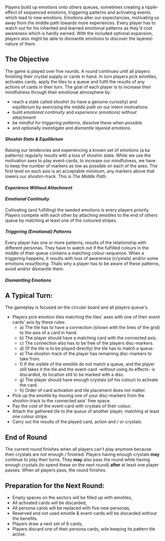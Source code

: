 Players build up emotions onto others queues, sometimes creating a ripple-effect of sequenced emotions, triggering patterns and activating events which lead to new emotions. Emotions alter our expectancies, motivating us away from the middle path towards more experiences. Every player has to watch out for his inherited and learned emotional patterns as they'd cost awareness which is hardly earned. With the included optional expansion, players also might be able to dismantle emotions to discover the layered-nature of them.
## The Objective

The game is played over five rounds. A round continues until all players finishing their crystal supply or cards in hand. In turn players pick emotiles, activates cards, apply the tiles to a queue and fulfil the results of any actions of cards in their turn. 
The goal of each player is to increase their mindfulness through their emotional atmosphere by: 
- reach a state called *shoshin* (to have a genuine curiosity) and equilibrium by exercising *the middle path* on our intern motivations
- build *emotional continuity* and *experience (emotions) without attachment*
- be mindful for *triggering patterns*, dissolve these when possible
- and optionally investigate and *dismantle layered emotions*.
#### *Shoshin State & Equilibrium*

Raising our tendencies and experiencing a known set of emotions (a ka patterns) regularly results with a loss of shoshin state. While we use the motivation axes to play event-cards, to increase our mindfulness, we have to keep the number of markers as low as possible on each of the axes. The first level on each axis is an acceptable minimum, any markers above that lowers our shoshin-track. This is *The Middle Path*.
#### *Experience Without Attachment*


#### *Emotional Continuity*

Cultivating (and fulfilling) the seeded emotions is every players priority. Players compete with each other by attaching emotiles to the end of others queue by matching at least one of the coloured stripes. 
#### *Triggering (Emotional) Patterns*

Every player has one or more patterns, results of the relationship with different personas. 
They have to watch out if the fulfilled colours in the middle of their queue contains a matching colour-sequence. When a triggering happens, it results with loss of awareness (crystals) and/or some emotions *resurfacing*.
Thats why a player has to be aware of these patterns, avoid and/or dismantle them.
#### *Dismantling Emotions*


## A Typical Turn:

The gameplay is focused on the circular board and all players queue's.
- Players pick emotion tiles matching the tiles' axes with one of their event cards' axis by these rules:
	- a) The tile has to have a connection (shown with the lines of the grid) to the axis of a card in hand. 
	- b) The player should have a matching card with the connected axis.
	- c) The connection also has to be free of the players disc-markers.
	- d) (If the tile is to be played directly) the tile has to match a queue.
	- e) The shoshin-track of the player has remaining disc-markers to take from.
	- f) If the visible of the emotile do not match a queue, and the player still takes it the tile and the event-card -without using its effects- is discarded, its location still to be marked with a disc.
	- g) The player should have enough crystals (of his colour) to activate the card.
	- h) Order of card activation and tile placement does not matter.
- Pick up the emotile by moving one of your disc-markers from the shoshin-track to the connected axis' free space.
- Pay the cost of the event-card with crystals of their colour.
- Attach the gathered tile to the *queue* of another player, matching at least one colour stripe.
- Carry out the results of the played card, action and / or crystals. 
## End of Round

The current round finishes when all players can't play anymore because their crystals are not enough / finished. Players having enough crystals **may** continue to play their turns. They **may** also pass the round while having enough crystals (to spend these on the next round) **after** at least one player passes. When all players pass, the round finishes. 
## Preparation for the Next Round:

- Empty spaces on the sectors will be filled up with emotiles,
- All activated cards will be discarded,
- All persona cards will be replaced with five new personas, 
- Reserved and not used emotile & event-cards will be discarded without the benefits.
- Players draw a next set of 6 cards,
- Players discard one of their persona cards, wile keeping its pattern tile active.